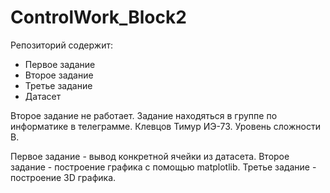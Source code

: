 # ControlWork_Block2
Репозиторий содержит:
- Первое задание
- Второе задание
- Третье задание
- Датасет

Второе задание не работает. Задание находяться в группе по информатике в телеграмме. Клевцов Тимур ИЭ-73. Уровень сложности B.

Первое задание - вывод конкретной ячейки из датасета.
Второе задание - построение графика с помощью matplotlib.
Третье задание - построение 3D графика.
